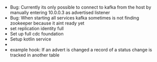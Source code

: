 - Bug: Currently its only possible to connect to kafka from the host by manually entering 10.0.0.3 as advertised listener
- Bug: When starting all services kafka sometimes is not finding zookeeper because it aint ready yet
- set replication identity full
- Set up full cdc foundation
- Setup kotlin service
- 
- example hook:
If an advert is changed a record of a status change is tracked in another table